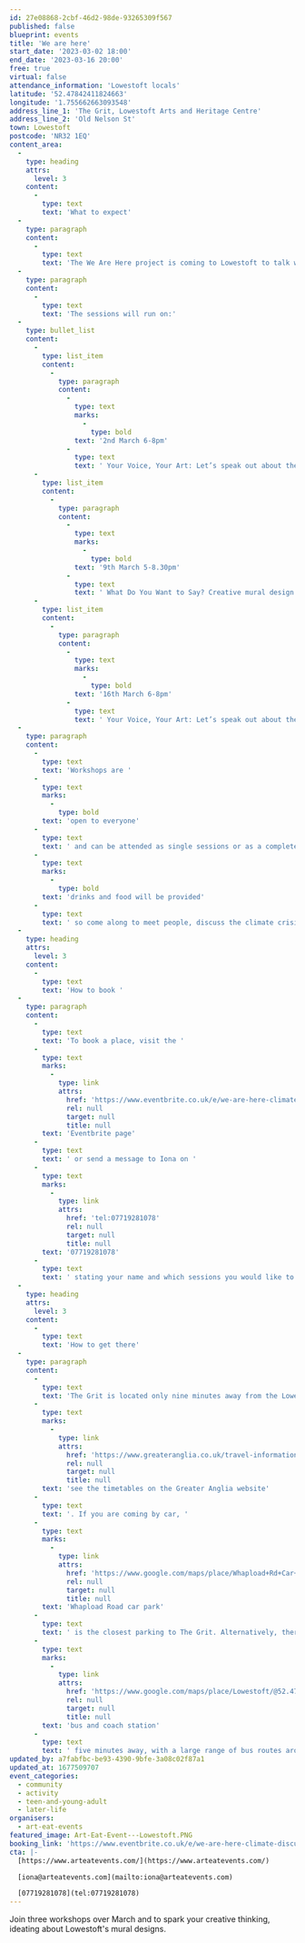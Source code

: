 ```yaml
---
id: 27e08868-2cbf-46d2-98de-93265309f567
published: false
blueprint: events
title: 'We are here'
start_date: '2023-03-02 18:00'
end_date: '2023-03-16 20:00'
free: true
virtual: false
attendance_information: 'Lowestoft locals'
latitude: '52.47842411824663'
longitude: '1.755662663093548'
address_line_1: 'The Grit, Lowestoft Arts and Heritage Centre'
address_line_2: 'Old Nelson St'
town: Lowestoft
postcode: 'NR32 1EQ'
content_area:
  -
    type: heading
    attrs:
      level: 3
    content:
      -
        type: text
        text: 'What to expect'
  -
    type: paragraph
    content:
      -
        type: text
        text: 'The We Are Here project is coming to Lowestoft to talk with the community about the climate crisis and create two murals in collaboration with Art Eat Events. The project is inviting members of the local community to explore ideas and inspire two large scale artworks which will be completed this Spring. '
  -
    type: paragraph
    content:
      -
        type: text
        text: 'The sessions will run on:'
  -
    type: bullet_list
    content:
      -
        type: list_item
        content:
          -
            type: paragraph
            content:
              -
                type: text
                marks:
                  -
                    type: bold
                text: '2nd March 6-8pm'
              -
                type: text
                text: ' Your Voice, Your Art: Let’s speak out about the Climate Crisis Open discussion and idea mapping '
      -
        type: list_item
        content:
          -
            type: paragraph
            content:
              -
                type: text
                marks:
                  -
                    type: bold
                text: '9th March 5-8.30pm'
              -
                type: text
                text: ' What Do You Want to Say? Creative mural design ideas'
      -
        type: list_item
        content:
          -
            type: paragraph
            content:
              -
                type: text
                marks:
                  -
                    type: bold
                text: '16th March 6-8pm'
              -
                type: text
                text: ' Your Voice, Your Art: Let’s speak out about the Climate Crisis Open discussion and idea mapping'
  -
    type: paragraph
    content:
      -
        type: text
        text: 'Workshops are '
      -
        type: text
        marks:
          -
            type: bold
        text: 'open to everyone'
      -
        type: text
        text: ' and can be attended as single sessions or as a complete set. Everyone is welcome, '
      -
        type: text
        marks:
          -
            type: bold
        text: 'drinks and food will be provided'
      -
        type: text
        text: ' so come along to meet people, discuss the climate crisis and how it will affect you, and be a part of a bigger campaign to empower the public in climate change decisions on a governmental level.'
  -
    type: heading
    attrs:
      level: 3
    content:
      -
        type: text
        text: 'How to book '
  -
    type: paragraph
    content:
      -
        type: text
        text: 'To book a place, visit the '
      -
        type: text
        marks:
          -
            type: link
            attrs:
              href: 'https://www.eventbrite.co.uk/e/we-are-here-climate-discussion-session-mural-design-idea-workshops-tickets-548905369737'
              rel: null
              target: null
              title: null
        text: 'Eventbrite page'
      -
        type: text
        text: ' or send a message to Iona on '
      -
        type: text
        marks:
          -
            type: link
            attrs:
              href: 'tel:07719281078'
              rel: null
              target: null
              title: null
        text: '07719281078'
      -
        type: text
        text: ' stating your name and which sessions you would like to attend.'
  -
    type: heading
    attrs:
      level: 3
    content:
      -
        type: text
        text: 'How to get there'
  -
    type: paragraph
    content:
      -
        type: text
        text: 'The Grit is located only nine minutes away from the Lowestoft train station, you can '
      -
        type: text
        marks:
          -
            type: link
            attrs:
              href: 'https://www.greateranglia.co.uk/travel-information/station-information/lwt'
              rel: null
              target: null
              title: null
        text: 'see the timetables on the Greater Anglia website'
      -
        type: text
        text: '. If you are coming by car, '
      -
        type: text
        marks:
          -
            type: link
            attrs:
              href: 'https://www.google.com/maps/place/Whapload+Rd+Car+Park/@52.4779535,1.7557321,17.94z/data=!4m22!1m16!4m15!1m6!1m2!1s0x47da1b02b812fae1:0xd26c7e521f9a19d!2sWhapload+Rd+Car+Park,+Lowestoft+NR32+1EQ!2m2!1d1.7559638!2d52.4777866!1m6!1m2!1s0x47da1bafb27065f5:0x80d844dfebe2923b!2sThe+Grit,+Lowestoft+Arts+and+Heritage+Centre,+Old+Nelson+St,+Lowestoft+NR32+1EQ!2m2!1d1.7556632!2d52.4783306!3e3!3m4!1s0x47da1b02b812fae1:0xd26c7e521f9a19d!8m2!3d52.4777866!4d1.7559638'
              rel: null
              target: null
              title: null
        text: 'Whapload Road car park'
      -
        type: text
        text: ' is the closest parking to The Grit. Alternatively, there is a '
      -
        type: text
        marks:
          -
            type: link
            attrs:
              href: 'https://www.google.com/maps/place/Lowestoft/@52.4776198,1.7531312,17.17z/data=!4m22!1m16!4m15!1m6!1m2!1s0x47da1bafb27065f5:0x80d844dfebe2923b!2sThe+Grit,+Lowestoft+Arts+and+Heritage+Centre,+Old+Nelson+Street,+Lowestoft!2m2!1d1.7556632!2d52.4783306!1m6!1m2!1s0x47da1af56d372b2b:0x7065be204d63f941!2sLowestoft+NR32+1NL!2m2!1d1.7519173!2d52.4773506!3e3!3m4!1s0x47da1af56d372b2b:0x7065be204d63f941!8m2!3d52.4773506!4d1.7519173'
              rel: null
              target: null
              title: null
        text: 'bus and coach station'
      -
        type: text
        text: ' five minutes away, with a large range of bus routes around Suffolk.  '
updated_by: a7fabfbc-be93-4390-9bfe-3a08c02f87a1
updated_at: 1677509707
event_categories:
  - community
  - activity
  - teen-and-young-adult
  - later-life
organisers:
  - art-eat-events
featured_image: Art-Eat-Event---Lowestoft.PNG
booking_link: 'https://www.eventbrite.co.uk/e/we-are-here-climate-discussion-session-mural-design-idea-workshops-tickets-548905369737'
cta: |-
  [https://www.arteatevents.com/](https://www.arteatevents.com/)

  [iona@arteatevents.com](mailto:iona@arteatevents.com)

  [07719281078](tel:07719281078)
---
```

Join three workshops over March and to spark your creative thinking, ideating about Lowestoft's mural designs.